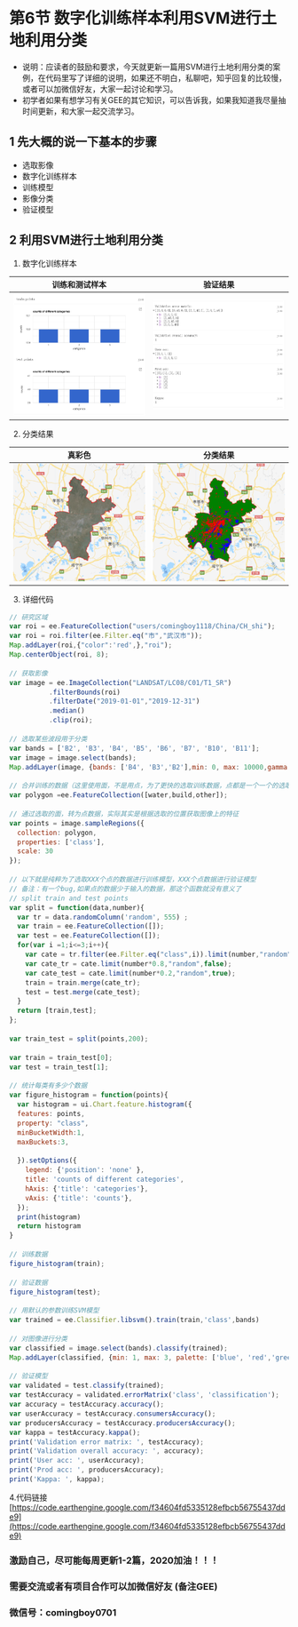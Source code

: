 # 第6节 数字化训练样本利用SVM进行土地利用分类

* 说明：应读者的鼓励和要求，今天就更新一篇用SVM进行土地利用分类的案例，在代码里写了详细的说明，如果还不明白，私聊吧，知乎回复的比较慢，或者可以加微信好友，大家一起讨论和学习。
* 初学者如果有想学习有关GEE的其它知识，可以告诉我，如果我知道我尽量抽时间更新，和大家一起交流学习。

## 1 先大概的说一下基本的步骤

* 选取影像
* 数字化训练样本
* 训练模型
* 影像分类
* 验证模型

## 2 利用SVM进行土地利用分类

1. 数字化训练样本

| 训练和测试样本 | 验证结果 |
| :---: | :---: |
| ![SVM-points](../data/images/svm-points.png) | ![SVM-test](../data/images/SVM-test.png) |

2. 分类结果

| 真彩色 | 分类结果 |
| :---: | :---: |
| ![SVM-true](../data/images/svm-true.png) | ![SVM-re](../data/images/SVM-re.png) |

3. 详细代码

```javascript
// 研究区域
var roi = ee.FeatureCollection("users/comingboy1118/China/CH_shi");
var roi = roi.filter(ee.Filter.eq("市","武汉市"));
Map.addLayer(roi,{"color":'red',},"roi");
Map.centerObject(roi, 8);

// 获取影像
var image = ee.ImageCollection("LANDSAT/LC08/C01/T1_SR")
          .filterBounds(roi)
          .filterDate("2019-01-01","2019-12-31")
          .median()
          .clip(roi);

// 选取某些波段用于分类
var bands = ['B2', 'B3', 'B4', 'B5', 'B6', 'B7', 'B10', 'B11'];
var image = image.select(bands);
Map.addLayer(image, {bands: ['B4', 'B3','B2'],min: 0, max: 10000,gamma:3,opacity:1},'image');

// 合并训练的数据（这里使用面，不是用点，为了更快的选取训练数据，点都是一个一个的选取，但是我画一个面就有很多个点数据）
var polygon =ee.FeatureCollection([water,build,other]);

// 通过选取的面，转为点数据，实际其实是根据选取的位置获取图像上的特征
var points = image.sampleRegions({
  collection: polygon,
  properties: ['class'],
  scale: 30
});

// 以下就是纯粹为了选取XXX个点的数据进行训练模型，XXX个点数据进行验证模型
// 备注：有一个bug,如果点的数据少于输入的数据，那这个函数就没有意义了
// split train and test points
var split = function(data,number){
  var tr = data.randomColumn('random', 555) ;
  var train = ee.FeatureCollection([]);
  var test = ee.FeatureCollection([]);
  for(var i =1;i<=3;i++){
    var cate = tr.filter(ee.Filter.eq("class",i)).limit(number,"random");
    var cate_tr = cate.limit(number*0.8,"random",false);
    var cate_test = cate.limit(number*0.2,"random",true);
    train = train.merge(cate_tr);
    test = test.merge(cate_test);
  }
  return [train,test];
};

var train_test = split(points,200);

var train = train_test[0];
var test = train_test[1];

// 统计每类有多少个数据
var figure_histogram = function(points){
  var histogram = ui.Chart.feature.histogram({
  features: points,
  property: "class",
  minBucketWidth:1, 
  maxBuckets:3,

  }).setOptions({
    legend: {'position': 'none' },
    title: 'counts of different categories',
    hAxis: {'title': 'categories'},
    vAxis: {'title': 'counts'},
  });
  print(histogram)
  return histogram
}

// 训练数据
figure_histogram(train);

// 验证数据
figure_histogram(test);

// 用默认的参数训练SVM模型
var trained = ee.Classifier.libsvm().train(train,'class',bands)

// 对图像进行分类
var classified = image.select(bands).classify(trained);
Map.addLayer(classified, {min: 1, max: 3, palette: ['blue', 'red','green']}, 'classified');

// 验证模型
var validated = test.classify(trained);
var testAccuracy = validated.errorMatrix('class', 'classification');
var accuracy = testAccuracy.accuracy();
var userAccuracy = testAccuracy.consumersAccuracy();
var producersAccuracy = testAccuracy.producersAccuracy();
var kappa = testAccuracy.kappa();
print('Validation error matrix: ', testAccuracy);
print('Validation overall accuracy: ', accuracy);
print('User acc: ', userAccuracy);
print('Prod acc: ', producersAccuracy);
print('Kappa: ', kappa);
```

4.代码链接 [https://code.earthengine.google.com/f34604fd5335128efbcb56755437dde9](https://code.earthengine.google.com/f34604fd5335128efbcb56755437dde9)

### 激励自己，尽可能每周更新1-2篇，2020加油！！！

### 需要交流或者有项目合作可以加微信好友 \(备注GEE\)

### 微信号：comingboy0701

